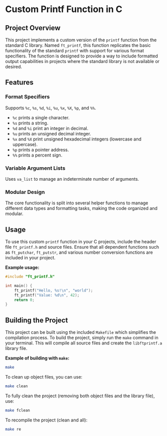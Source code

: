 
# Custom Printf Function in C

## Project Overview

This project implements a custom version of the `printf` function from the standard C library. Named `ft_printf`, this function replicates the basic functionality of the standard `printf` with support for various format specifiers. The function is designed to provide a way to include formatted output capabilities in projects where the standard library is not available or desired.

## Features

### Format Specifiers

Supports `%c`, `%s`, `%d`, `%i`, `%u`, `%x`, `%X`, `%p`, and `%%`.
  - `%c` prints a single character.
  - `%s` prints a string.
  - `%d` and `%i` print an integer in decimal.
  - `%u` prints an unsigned decimal integer.
  - `%x` and `%X` print unsigned hexadecimal integers (lowercase and uppercase).
  - `%p` prints a pointer address.
  - `%%` prints a percent sign.

### Variable Argument Lists

Uses `va_list` to manage an indeterminate number of arguments.

### Modular Design

The core functionality is split into several helper functions to manage different data types and formatting tasks, making the code organized and modular.

## Usage

To use this custom `printf` function in your C projects, include the header file `ft_printf.h` and source files. Ensure that all dependent functions such as `ft_putchar`, `ft_putstr`, and various number conversion functions are included in your project.

**Example usage:**
```c
#include "ft_printf.h"

int main() {
    ft_printf("Hello, %s!\n", "world");
    ft_printf("Value: %d\n", 42);
    return 0;
}
```

## Building the Project

This project can be built using the included `Makefile` which simplifies the compilation process. To build the project, simply run the `make` command in your terminal. This will compile all source files and create the `libftprintf.a` library file.

**Example of building with `make`:**
```bash
make
```

To clean up object files, you can use:
```bash
make clean
```

To fully clean the project (removing both object files and the library file), use:
```bash
make fclean
```

To recompile the project (clean and all):
```bash
make re
```

